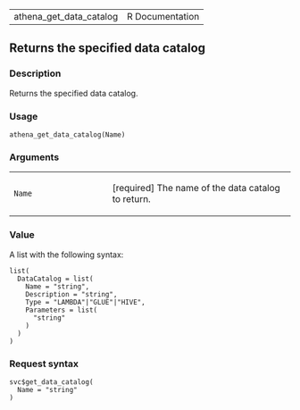 <table style="width: 100%;">
<tbody>
<tr class="odd">
<td>athena_get_data_catalog</td>
<td style="text-align: right;">R Documentation</td>
</tr>
</tbody>
</table>

## Returns the specified data catalog

### Description

Returns the specified data catalog.

### Usage

    athena_get_data_catalog(Name)

### Arguments

<table>
<colgroup>
<col style="width: 35%" />
<col style="width: 65%" />
</colgroup>
<tbody>
<tr class="odd">
<td><code id="athena_get_data_catalog_:_Name">Name</code></td>
<td><p>[required] The name of the data catalog to return.</p></td>
</tr>
</tbody>
</table>

### Value

A list with the following syntax:

    list(
      DataCatalog = list(
        Name = "string",
        Description = "string",
        Type = "LAMBDA"|"GLUE"|"HIVE",
        Parameters = list(
          "string"
        )
      )
    )

### Request syntax

    svc$get_data_catalog(
      Name = "string"
    )

